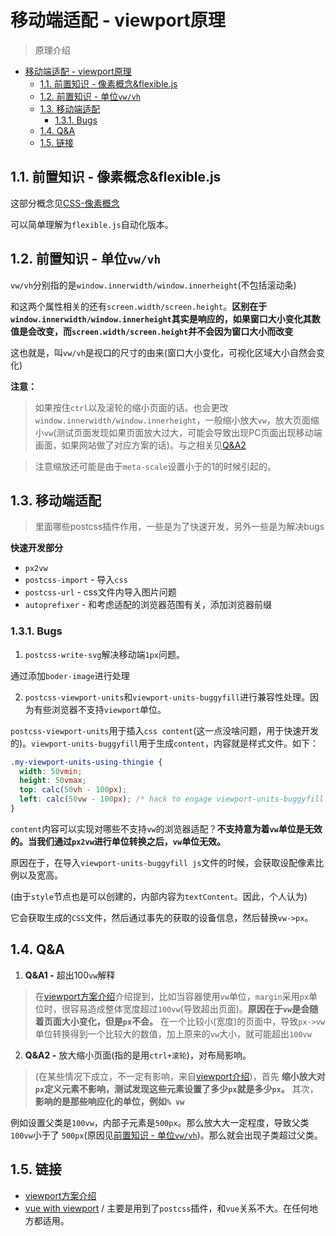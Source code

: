 # 移动端适配 - viewport原理
> 原理介绍

<!-- TOC -->

- [移动端适配 - viewport原理](#移动端适配---viewport原理)
  - [1.1. 前置知识 - 像素概念&flexible.js](#11-前置知识---像素概念flexiblejs)
  - [1.2. 前置知识 - 单位`vw/vh`](#12-前置知识---单位vwvh)
  - [1.3. 移动端适配](#13-移动端适配)
    - [1.3.1. Bugs](#131-bugs)
  - [1.4. Q&A](#14-qa)
  - [1.5. 链接](#15-链接)

<!-- /TOC -->

## 1.1. 前置知识 - 像素概念&flexible.js

这部分概念见[CSS-像素概念](https://github.com/JiangWeixian/JS-Tips/blob/master/CSS/css-%E7%A7%BB%E5%8A%A8%E7%AB%AF%E5%83%8F%E7%B4%A0%E6%A6%82%E5%BF%B5.md)

可以简单理解为`flexible.js`自动化版本。

## 1.2. 前置知识 - 单位`vw/vh`

`vw/vh`分别指的是`window.innerwidth/window.innerheight`(不包括滚动条)

和这两个属性相关的还有`screen.width/screen.height`。**区别在于`window.innerwidth/window.innerheight`其实是响应的，如果窗口大小变化其数值是会改变，而`screen.width/screen.height`并不会因为窗口大小而改变**

这也就是，叫`vw/vh`是视口的尺寸的由来(窗口大小变化，可视化区域大小自然会变化)

**注意：**

> 如果按住`ctrl`以及滚轮的缩小页面的话。也会更改`window.innerwidth/window.innerheight`，一般缩小放大`vw`，放大页面缩小`vw`(测试页面发现如果页面放大过大，可能会导致出现PC页面出现移动端画面，如果网站做了对应方案的话)。与之相关见[Q&A2]()

> 注意缩放还可能是由于`meta-scale`设置小于的1的时候引起的。

## 1.3. 移动端适配

> 里面哪些postcss插件作用，一些是为了快速开发，另外一些是为解决bugs

**快速开发部分**

* `px2vw`
* `postcss-import` - 导入`css`
* `postcss-url` - css文件内导入图片问题
* `autoprefixer` - 和考虑适配的浏览器范围有关，添加浏览器前缀

### 1.3.1. Bugs

1. `postcss-write-svg`解决移动端`1px`问题。

通过添加`boder-image`进行处理

2. `postcss-viewport-units`和`viewport-units-buggyfill`进行兼容性处理。因为有些浏览器不支持`viewport`单位。

`postcss-viewport-units`用于插入`css content`(这一点没啥问题，用于快速开发的)。`viewport-units-buggyfill`用于生成`content`，内容就是样式文件。如下：

```css
.my-viewport-units-using-thingie { 
  width: 50vmin; 
  height: 50vmax; 
  top: calc(50vh - 100px); 
  left: calc(50vw - 100px); /* hack to engage viewport-units-buggyfill */ content: 'viewport-units-buggyfill; width: 50vmin; height: 50vmax; top: calc(50vh - 100px); left: calc(50vw - 100px);'; 
}
```

`content`内容可以实现对哪些不支持`vw`的浏览器适配？**不支持意为着`vw`单位是无效的。当我们通过`px2vw`进行单位转换之后，`vw`单位无效。**

原因在于，在导入`viewport-units-buggyfill js`文件的时候，会获取设配像素比例以及宽高。

(由于`style`节点也是可以创建的，内部内容为`textContent`。因此，个人认为)

它会获取生成的`CSS`文件，然后通过事先的获取的设备信息，然后替换`vw->px`。

## 1.4. Q&A

1. **Q&A1 -** 超出100`vw`解释

> 在[viewport方案介绍](https://www.w3cplus.com/css/vw-for-layout.html)介绍提到，比如当容器使用`vw`单位，`margin`采用`px`单位时，很容易造成整体宽度超过`100vw`(导致超出页面)。**原因在于`vw`是会随着页面大小变化，但是`px`不会。** 在一个比较小(宽度)的页面中，导致`px->vw`单位转换得到一个比较大的数值，加上原来的`vw`大小，就可能超出`100vw`


2. **Q&A2 -** 放大缩小页面(指的是用`ctrl+滚轮`)，对布局影响。

> (在某些情况下成立，不一定有影响，来自[viewport介绍](https://www.w3cplus.com/css/viewports.html))，首先 **缩小放大对`px`定义元素不影响，测试发现这些元素设置了多少`px`就是多少`px`。** 其次，**影响的是那些响应化的单位，例如`% vw`** 

例如设置父类是`100vw`，内部子元素是`500px`。那么放大大一定程度，导致父类`100vw`小于了
`500px`(原因见[前置知识 - 单位`vw/vh`]())。那么就会出现子类超过父类。

## 1.5. 链接

* [viewport方案介绍](https://www.w3cplus.com/css/vw-for-layout.html)
* [vue with viewport](https://www.w3cplus.com/mobile/vw-layout-in-vue.html) / 主要是用到了`postcss`插件，和`vue`关系不大。在任何地方都适用。